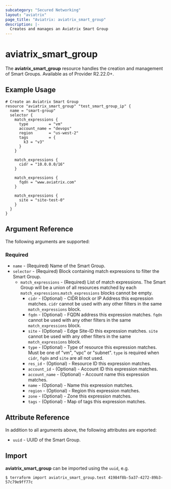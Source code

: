 ```yaml
---
subcategory: "Secured Networking"
layout: "aviatrix"
page_title: "Aviatrix: aviatrix_smart_group"
description: |-
  Creates and manages an Aviatrix Smart Group
---
```


# aviatrix_smart_group

The **aviatrix_smart_group** resource handles the creation and management of Smart Groups. Available as of Provider R2.22.0+.

## Example Usage

```hcl
# Create an Aviatrix Smart Group
resource "aviatrix_smart_group" "test_smart_group_ip" {
  name = "smart-group"
  selector {
    match_expressions {
      type         = "vm"
      account_name = "devops"
      region       = "us-west-2"
      tags         = {
        k3 = "v3"
      }
    }

    match_expressions {
      cidr = "10.0.0.0/16"
    }

    match_expressions {
      fqdn = "www.aviatrix.com"
    }

    match_expressions {
      site = "site-test-0"
    }
  }
}
```

## Argument Reference

The following arguments are supported:

### Required

* `name` - (Required) Name of the Smart Group.
* `selector` - (Required) Block containing match expressions to filter the Smart Group.
  * `match_expressions` - (Required) List of match expressions. The Smart Group will be a union of all resources matched by each `match_expressions`.`match_expressions` blocks cannot be empty.
      * `cidr` - (Optional) - CIDR block or IP Address this expression matches. `cidr` cannot be used with any other filters in the same `match_expressions` block.
      * `fqdn` - (Optional) - FQDN address this expression matches. `fqdn` cannot be used with any other filters in the same `match_expressions` block.
      * `site` - (Optional) - Edge Site-ID this expression matches. `site` cannot be used with any other filters in the same `match_expressions` block.
      * `type` - (Optional) - Type of resource this expression matches. Must be one of "vm", "vpc" or "subnet". `type` is required when `cidr`, `fqdn` and `site` are all not used.
      * `res_id` - (Optional) - Resource ID this expression matches.
      * `account_id` - (Optional) - Account ID this expression matches.
      * `account_name` - (Optional) - Account name this expression matches.
      * `name` - (Optional) - Name this expression matches.
      * `region` - (Optional) - Region this expression matches.
      * `zone` - (Optional) - Zone this expression matches.
      * `tags` - (Optional) - Map of tags this expression matches.

## Attribute Reference

In addition to all arguments above, the following attributes are exported:

* `uuid` - UUID of the Smart Group.

## Import

**aviatrix_smart_group** can be imported using the `uuid`, e.g.

```
$ terraform import aviatrix_smart_group.test 41984f8b-5a37-4272-89b3-57c79e9ff77c
```

